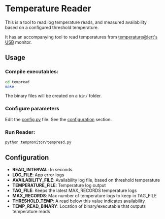 # Temperature Reader

This is a tool to read log temperature reads, and measured availability based on a configured threshold temperature.

It has an accompanying tool to read temperatures from [temperature@lert's USB](http://www.temperaturealert.com/Wireless-Temperature-Store/Temperature-Alert-USB-Sensor.aspx) monitor.

## Usage

### Compile executables:
```sh
cd tempread
make
```
The binary files will be created on a `bin/` folder.

### Configure parameters

Edit the [config.py](tempmonitor/config.py) file.  See the [configuration](#configuration) section.
### Run Reader:
```sh
python tempmonitor/tempread.py
```

## Configuration


*  **READ_INTERVAL**: In seconds
*  **LOG_FILE**: App error logs
*  **AVAILABILITY_FILE**: Availability log file, based on threshold temperature
*  **TEMPERATURE_FILE**: Temperature log output
*  **TAG_FILE**: Keeps the latest MAX_RECORDS temperature logs 
*  **MAX_RECORDS**: Max number of temperature logs to keep in TAG_FILE
*  **THRESHOLD_TEMP**: A read below this value indicates availability
*  **TEMP_READ_BINARY**: Location of binary/executable that outputs temperature reads
